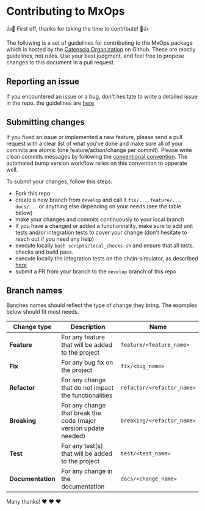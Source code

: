# Contributing to MxOps

:+1::tada: First off, thanks for taking the time to contribute! :tada::+1:

The following is a set of guidelines for contributing to the MxOps package which is hosted by the [Catenscia Organization](https://github.com/Catenscia) on Github. These are mostly guidelines, not rules. Use your best judgment, and feel free to propose changes to this document in a pull request.

## Reporting an issue

If you encountered an issue or a bug, don't hesitate to write a detailed issue in the repo. the guidelines are [here](./.github/ISSUE_TEMPLATE/bug_report.md)

## Submitting changes

If you fixed an issue or implemented a new feature, please send a pull request with a clear list of what you've done and make sure all of your commits are atomic
(one feature/action/change per commit).
Please write clean commits messages by following the [conventional convention](https://www.conventionalcommits.org/en/v1.0.0/). The automated bump version workflow relies on this convention to opperate well.

To submit your changes, follow this steps:

- Fork this repo
- create a new branch from `develop` and call it `fix/...`, `feature/...`, `docs/...` or anything else depending on your needs (see the table below)
- make your changes and commits continuously to your local branch
- If you have a changed or added a functionnality, make sure to add unit tests and/or integration tests to cover your change (don't hesitate to reach out if you need any help)
- execute locally `bash scripts/local_checks.sh` and ensure that all tests, checks and build pass.
- execute locally the integration tests on the chain-simulator, as described [here](./integration_tests/README.md)
- submit a PR from your branch to the `develop` branch of this repo

## Branch names

Banches names should reflect the type of change they bring.
The examples below should fit most needs.

| **Change type**   | Description                                                       | Name                                  |
|-------------------|-------------------------------------------------------------------|---------------------------------------|
| **Feature**       | For any feature that will be added to the project                 | `feature/<feature_name>`              |
| **Fix**           | For any bug fix on the project                                    | `fix/<bug_name>`                      |
| **Refactor**      | For any change that do not impact the functionalities             | `refactor/<refactor_name>`            |
| **Breaking**      | For any change that break the code (major version update needed)  | `breaking/<refactor_name>`            |
| **Test**          | For any test(s) that will be added to the project                 | `test/<test_name>`                    |
| **Documentation** | For any change in the documentation                               | `docs/<change_name>`                  |

Many thanks! :heart: :heart: :heart:
